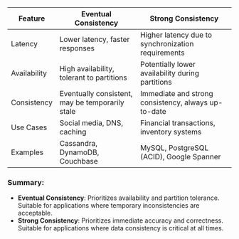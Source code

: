 
|Feature|Eventual Consistency|Strong Consistency|
|---|---|---|
|Latency|Lower latency, faster responses|Higher latency due to synchronization requirements|
|Availability|High availability, tolerant to partitions|Potentially lower availability during partitions|
|Consistency|Eventually consistent, may be temporarily stale|Immediate and strong consistency, always up-to-date|
|Use Cases|Social media, DNS, caching|Financial transactions, inventory systems|
|Examples|Cassandra, DynamoDB, Couchbase|MySQL, PostgreSQL (ACID), Google Spanner|

### Summary:

- **Eventual Consistency**: Prioritizes availability and partition tolerance. Suitable for applications where temporary inconsistencies are acceptable.
- **Strong Consistency**: Prioritizes immediate accuracy and correctness. Suitable for applications where data consistency is critical at all times.